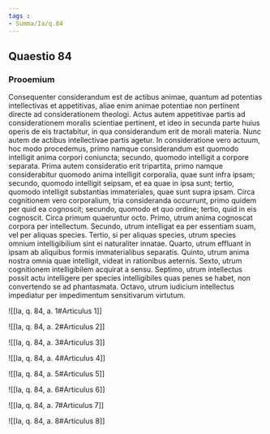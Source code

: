 ```yaml
---
tags : 
- Summa/Ia/q.84
---
```


## Quaestio 84

### Prooemium

Consequenter considerandum est de actibus animae, quantum ad potentias intellectivas et appetitivas, aliae enim animae potentiae non pertinent directe ad considerationem theologi. Actus autem appetitivae partis ad considerationem moralis scientiae pertinent, et ideo in secunda parte huius operis de eis tractabitur, in qua considerandum erit de morali materia. Nunc autem de actibus intellectivae partis agetur. In consideratione vero actuum, hoc modo procedemus, primo namque considerandum est quomodo intelligit anima corpori coniuncta; secundo, quomodo intelligit a corpore separata. Prima autem consideratio erit tripartita, primo namque considerabitur quomodo anima intelligit corporalia, quae sunt infra ipsam; secundo, quomodo intelligit seipsam, et ea quae in ipsa sunt; tertio, quomodo intelligit substantias immateriales, quae sunt supra ipsam. Circa cognitionem vero corporalium, tria consideranda occurrunt, primo quidem per quid ea cognoscit; secundo, quomodo et quo ordine; tertio, quid in eis cognoscit. Circa primum quaeruntur octo. Primo, utrum anima cognoscat corpora per intellectum. Secundo, utrum intelligat ea per essentiam suam, vel per aliquas species. Tertio, si per aliquas species, utrum species omnium intelligibilium sint ei naturaliter innatae. Quarto, utrum effluant in ipsam ab aliquibus formis immaterialibus separatis. Quinto, utrum anima nostra omnia quae intelligit, videat in rationibus aeternis. Sexto, utrum cognitionem intelligibilem acquirat a sensu. Septimo, utrum intellectus possit actu intelligere per species intelligibiles quas penes se habet, non convertendo se ad phantasmata. Octavo, utrum iudicium intellectus impediatur per impedimentum sensitivarum virtutum.

![[Ia, q. 84, a. 1#Articulus 1]]

![[Ia, q. 84, a. 2#Articulus 2]]

![[Ia, q. 84, a. 3#Articulus 3]]

![[Ia, q. 84, a. 4#Articulus 4]]

![[Ia, q. 84, a. 5#Articulus 5]]

![[Ia, q. 84, a. 6#Articulus 6]]

![[Ia, q. 84, a. 7#Articulus 7]]

![[Ia, q. 84, a. 8#Articulus 8]]

